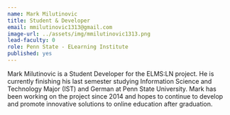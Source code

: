 ```yaml
---
name: Mark Milutinovic
title: Student & Developer
email: mmilutinovic1313@gmail.com
image-url: ../assets/img/mmilutinovic1313.png
lead-faculty: 0
role: Penn State - ELearning Institute 
published: yes
---
```

Mark Milutinovic is a Student Developer for the ELMS:LN project. He is currently finishing his last semester studying Information Science and Technology Major (IST) and German at Penn State University. Mark has been working on the project since 2014 and hopes to continue to develop and promote innovative solutions to online education after graduation.